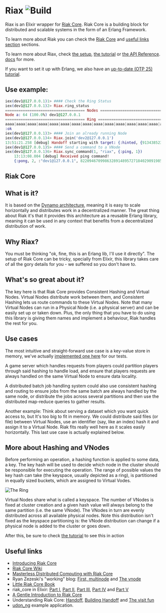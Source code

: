 # Riax ![Build](https://github.com/lambdaclass/elixir_riak_core/actions/workflows/github-actions.yml/badge.svg)

Riax is an Elixir wrapper for [Riak Core](https://github.com/basho/riak_core). 
Riak Core is a building block for distributed and scalable systems
in the form of an Erlang Framework.


To learn more about Riak you can check the  [Riak Core](#riak-core) and [useful links section](#useful-links) sections.


To learn more about Riax, check [the setup](https://lambdaclass.github.io/elixir_riak_core/setup.html), [the tutorial](https://lambdaclass.github.io/elixir_riak_core/tutorial.html) or [the API Reference](https://lambdaclass.github.io/elixir_riak_core/api-reference.html).
[docs](https://lambdaclass.github.io/elixir_riak_core/readme.html) for more.



If you want to set it up with Erlang, we also have an [up-to-date (OTP 25)
tutorial](https://github.com/lambdaclass/riak_core_tutorial). 
## Use example:

```elixir
iex(dev1@127.0.0.1)1> #### Check the Ring Status
iex(dev1@127.0.0.1)2> Riax.ring_status
==================================== Nodes ====================================
Node a: 64 (100.0%) dev1@127.0.0.1
==================================== Ring =====================================
aaaa|aaaa|aaaa|aaaa|aaaa|aaaa|aaaa|aaaa|aaaa|aaaa|aaaa|aaaa|aaaa|aaaa|aaaa|aaaa|
:ok
iex(dev1@127.0.0.1)3> #### Join an already running Node
iex(dev1@127.0.0.1)4> Riax.join('dev2@127.0.0.1')
13:51:21.258 [debug] Handoff starting with target: {:hinted, {913438523331814323877303020447676887284957839360, :"dev2@127.0.0.1"}}
iex(dev1@127.0.0.1)5> #### Send a command to a VNode
iex(dev1@127.0.0.1)6> Riax.sync_command(1, "riax", {:ping, 1})
    13:13:08.004 [debug] Received ping command!
    {:pong, 2, :"dev1@127.0.0.1", 822094670998632891489572718402909198556462055424}
```

## Riak Core

## What is it?
It is based on the [Dynamo architecture](https://www.allthingsdistributed.com/files/amazon-dynamo-sosp2007.pdf),
meaning it is easy to scale horizontally and distributes work in a decentralized
manner. The great thing about Riak it's that it provides this architecture as a
reusable Erlang library, meaning it can be used in any context
that benefits from a decentralized distribution of work.

## Why Riax? 
You must be thinking "ok, fine, this is an Erlang lib, I'll use it directly".
The setup of Riak Core can be tricky, specially from Elixir, this library
takes care of all the gory details for you - we suffered so you don't have to.

## What's so great about it?
The key here is that Riak Core provides Consistent Hashing and Virtual Nodes.
Virtual Nodes distribute work between them, and Consistent Hashing lets us
route commands to these Virtual Nodes. Note that many Virtual Nodes can run in
a Physical Node (i.e. a physical server) and can be easily set up or taken down.
Plus, the only thing that you have to do using this library is giving them names
and implement a behaviour, Riak handles the rest for you.

## Use cases
The most intuitive and straight-forward use case is a key-value store in memory,
we've actually [implemented one here](https://github.com/lambdaclass/elixir_riak_core/blob/main/test/key_value/riax_kv.ex) for our tests.

A game server which handles requests from players could partition
players through said hashing to handle load, and ensure that players requests
are always handled on the same Virtual Node to ensure data locality. 

A distributed batch job handling system could also use consistent hashing and
routing to ensure jobs from the same batch are always handled by the same node,
or distribute the jobs across several partitions and then use the distributed
map-reduce queries to gather results.

Another example: Think about serving a dataset which you want quick 
access to, but It's too big to fit in memory. We could distribute said
files (or file) between Virtual Nodes, use an identifier (say, like an index)
hash it and assign it to a Virtual Node. Riak fits really well here as it
scales easily horizontally.
This last use case is actually explained below.

## More about Hashing and VNodes
Before performing an operation, a hashing function is applied to some data, a
key. The key hash will be used to decide which node in the cluster should be
responsible for executing the operation. The range of possible values the key
hash can take (the keyspace, usually depicted as a ring), is partitioned in
equally sized buckets, which are assigned to Virtual Vodes.

![The Ring](https://raw.githubusercontent.com/lambdaclass/riak_core_tutorial/master/ring.png)

Virtual Nodes share what is called a keyspace.
The number of VNodes is fixed at cluster creation and a given hash value will
always belong to the same partition (i.e. the same VNode). The VNodes in turn
are evenly distributed across all available physical nodes. Note this
distribution isn't fixed as the keyspace partitioning is: the VNode distribution
can change if a physical node is added to the cluster or goes down.



After this, be sure to check [the tutorial](https://lambdaclass.github.io/elixir_riak_core/tutorial.html)
to see this in action
## Useful links
* [Introducing Riak Core](http://basho.com/posts/business/introducing-riak-core/)
* [Riak Core Wiki](https://github.com/basho/riak_core/wiki)
* [Masterless Distributed Computing with Riak Core](http://www.erlang-factory.com/upload/presentations/294/MasterlessDistributedComputingwithRiakCore-RKlophaus.pdf)
* Ryan Zezeski's "working" blog:
  [First, multinode](https://github.com/rzezeski/try-try-try/tree/master/2011/riak-core-first-multinode) and
  [The vnode](https://github.com/rzezeski/try-try-try/tree/master/2011/riak-core-the-vnode)
* [Little Riak Core Book](https://marianoguerra.github.io/little-riak-core-book/)
* riak_core in Elixir:
  [Part I](https://medium.com/@GPad/create-a-riak-core-application-in-elixir-part-1-41354c1f26c3),
  [Part II](https://medium.com/@GPad/create-a-riak-core-application-in-elixir-part-2-88bdec73f368),
  [Part III](https://medium.com/@GPad/create-a-riak-core-application-in-elixir-part-3-8bac36632be0),
  [Part IV](https://medium.com/@GPad/create-a-riak-core-application-in-elixir-part-4-728512ece224) and
  [Part V](https://medium.com/@GPad/create-a-riak-core-application-in-elixir-part-5-86cd9d2c6b92)
* [A Gentle Introduction to Riak Core](http://efcasado.github.io/riak-core_intro)
* Understanding Riak Core:
  [Handoff](http://basho.com/posts/technical/understanding-riak_core-handoff/),
  [Building Handoff](http://basho.com/posts/technical/understanding-riak_core-building-handoff/)
  and
  [The visit fun](http://basho.com/posts/technical/understanding-riak_core-visitfun/)
* [udon_ng](https://github.com/mrallen1/udon_ng) example application.
